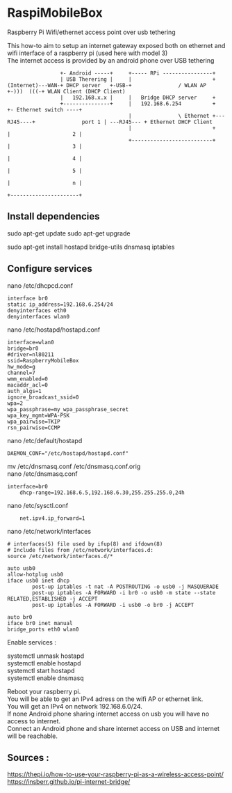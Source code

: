 # RaspiMobileBox
Raspberry Pi Wifi/ethernet access point over usb tethering

This how-to aim to setup an internet gateway exposed both on ethernet and wifi interface of a raspberry pi (used here with model 3)  
The internet access is provided by an android phone over USB tethering  

```
                 +- Android -----+     +----- RPi ----------------+
                 | USB Therering |     |                          +
(Internet)---WAN-+ DHCP server   +-USB-+               / WLAN AP  +-)))  (((-+ WLAN Client (DHCP Client)
                 |   192.168.x.x |     |   Bridge DHCP server     +
                 +---------------+     |   192.168.6.254          +           +- Ethernet switch ----+
                                       |               \ Ethernet +---RJ45----+               port 1 | ---RJ45--- + Ethernet DHCP Client
                                       |                          +           |                    2 |
                                       +--------------------------+           |                    3 |
                                                                              |                    4 |
                                                                              |                    5 |
                                                                              |                    n |
                                                                              +----------------------+
```
## Install dependencies 

sudo apt-get update
sudo apt-get upgrade

sudo apt-get install hostapd bridge-utils dnsmasq iptables

## Configure services

nano /etc/dhcpcd.conf
```
interface br0
static ip_address=192.168.6.254/24
denyinterfaces eth0
denyinterfaces wlan0
```

nano /etc/hostapd/hostapd.conf
```
interface=wlan0
bridge=br0
#driver=nl80211
ssid=RaspberryMobileBox
hw_mode=g
channel=7
wmm_enabled=0
macaddr_acl=0
auth_algs=1
ignore_broadcast_ssid=0
wpa=2
wpa_passphrase=my_wpa_passphrase_secret
wpa_key_mgmt=WPA-PSK
wpa_pairwise=TKIP
rsn_pairwise=CCMP
```

nano /etc/default/hostapd
```
DAEMON_CONF="/etc/hostapd/hostapd.conf"
```

mv /etc/dnsmasq.conf /etc/dnsmasq.conf.orig  
nano /etc/dnsmasq.conf  
```
interface=br0
    dhcp-range=192.168.6.5,192.168.6.30,255.255.255.0,24h
```
nano /etc/sysctl.conf
```
    net.ipv4.ip_forward=1
```

nano /etc/network/interfaces
```
# interfaces(5) file used by ifup(8) and ifdown(8)
# Include files from /etc/network/interfaces.d:
source /etc/network/interfaces.d/*

auto usb0
allow-hotplug usb0
iface usb0 inet dhcp
        post-up iptables -t nat -A POSTROUTING -o usb0 -j MASQUERADE
        post-up iptables -A FORWARD -i br0 -o usb0 -m state --state RELATED,ESTABLISHED -j ACCEPT
        post-up iptables -A FORWARD -i usb0 -o br0 -j ACCEPT

auto br0
iface br0 inet manual
bridge_ports eth0 wlan0
```
Enable services : 

systemctl unmask hostapd  
systemctl enable hostapd  
systemctl start hostapd  
systemctl enable dnsmasq  


Reboot your raspberry pi.  
You will be able to get an IPv4 adress on the wifi AP or ethernet link.  
You will get an IPv4 on network 192.168.6.0/24.  
If none Android phone sharing internet access on usb you will have no access to internet.  
Connect an Android phone and share internet access on USB and internet will be reachable.  



## Sources : 
https://thepi.io/how-to-use-your-raspberry-pi-as-a-wireless-access-point/
https://insberr.github.io/pi-internet-bridge/

